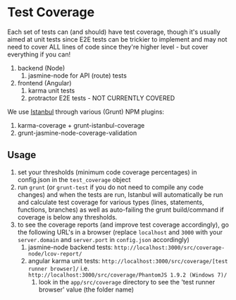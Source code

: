 # Test Coverage

Each set of tests can (and should) have test coverage, though it's usually aimed at unit tests since E2E tests can be trickier to implement and may not need to cover ALL lines of code since they're higher level - but cover everything if you can!

1. backend (Node)
	1. jasmine-node for API (route) tests
2. frontend (Angular)
	1. karma unit tests
	2. protractor E2E tests - NOT CURRENTLY COVERED
	
We use [Istanbul](https://github.com/gotwarlost/istanbul) through various (Grunt) NPM plugins:
1. karma-coverage + grunt-istanbul-coverage
2. grunt-jasmine-node-coverage-validation


## Usage
1. set your thresholds (minimum code coverage percentages) in config.json in the `test_coverage` object
2. run `grunt` (or `grunt-test` if you do not need to compile any code changes) and when the tests are run, Istanbul will automatically be run and calculate test coverage for various types (lines, statements, functions, branches) as well as auto-failing the grunt build/command if coverage is below any thresholds.
3. to see the coverage reports (and improve test coverage accordingly), go the following URL's in a browser (replace `localhost` and `3000` with your `server.domain` and `server.port` in `config.json` accordingly)
	1. jasmine-node backend tests: `http://localhost:3000/src/coverage-node/lcov-report/`
	2. angular karma unit tests: `http://localhost:3000/src/coverage/[test runner browser]/` i.e. `http://localhost:3000/src/coverage/PhantomJS 1.9.2 (Windows 7)/`
		1. look in the `app/src/coverage` directory to see the 'test runner browser' value (the folder name)